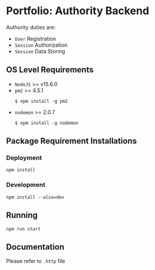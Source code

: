 # Portfolio: Authority Backend

Authority duties are:
- `User` Registration
- `Session` Authorization
- `Session` Data Storing

## OS Level Requirements
- `NodeJS` >= v15.6.0
- `pm2` >= 4.5.1
    ```
    $ npm install -g pm2
    ```
- `nodemon` >= 2.0.7
    ```
    $ npm install -g nodemon
    ```

## Package Requirement Installations
### Deployment
```
npm install
```

### Development
```
npm install --also=dev
```

## Running
```
npm run start
```

## Documentation

Please refer to `.http` file